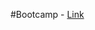 #Bootcamp - [Link](https://www.udemy.com/course/jenkins-cicd-25-jenkinsfile-3-projects-interview-prep/?couponCode=KARANGUPTA)
